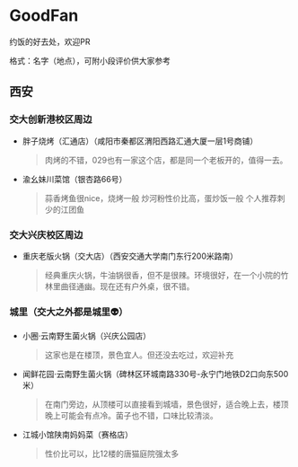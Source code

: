 # GoodFan
约饭的好去处，欢迎PR

格式：名字（地点），可附小段评价供大家参考

## 西安

### 交大创新港校区周边

- 胖子烧烤（汇通店）（咸阳市秦都区渭阳西路汇通大厦一层1号商铺）
  > 肉烤的不错，029也有一家这个店，都是同一个老板开的，值得一去。
- 渝幺妹川菜馆（银杏路66号）
  > 蒜香烤鱼很nice，烧烤一般
  > 炒河粉性价比高，蛋炒饭一般
  > 个人推荐刺少的江团鱼

### 交大兴庆校区周边

- 重庆老版火锅（交大店）（西安交通大学南门东行200米路南）
  > 经典重庆火锅，牛油锅很香，但不是很辣。环境很好，在一个小院的竹林里曲径通幽。现在还有户外桌，很不错。

### 城里（交大之外都是城里:alien:）
- 小圈·云南野生菌火锅（兴庆公园店）
  > 这家也是在楼顶，景色宜人。但还没去吃过，欢迎补充
- 闻鲜花园·云南野生菌火锅（碑林区环城南路330号-永宁门地铁D2口向东500米）
  > 在南门旁边，从顶楼可以直接看到城墙，景色很好，适合晚上去，楼顶晚上可能会有点冷。菌子也不错，口味比较清淡。
- 江城小馆陕南妈妈菜（赛格店）
  > 性价比可以，比12楼的唐猫庭院强太多
